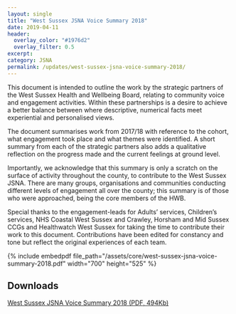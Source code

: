 ```yaml
---
layout: single
title: "West Sussex JSNA Voice Summary 2018"
date: 2019-04-11
header: 
  overlay_color: "#1976d2"
  overlay_filter: 0.5
excerpt: 
category: JSNA
permalink: /updates/west-sussex-jsna-voice-summary-2018/
---
```


This document is intended to outline the work by the strategic partners of the West Sussex Health and Wellbeing Board, relating to community voice and engagement activities. Within these partnerships is a desire to achieve a better balance between where descriptive, numerical facts meet experiential and personalised views.

The document summarises work from 2017/18 with reference to the cohort, what engagement took place and what themes were identified. A short summary from each of the strategic partners also adds a qualitative reflection on the progress made and the current feelings at ground level.

Importantly, we acknowledge that this summary is only a scratch on the surface of activity throughout the county, to contribute to the West Sussex JSNA. There are many groups, organisations and communities conducting different levels of engagement all over the county; this summary is of those who were approached, being the core members of the HWB.

Special thanks to the engagement-leads for Adults’ services, Children’s services, NHS Coastal West Sussex and Crawley, Horsham and Mid Sussex CCGs and Healthwatch West Sussex for taking the time to contribute their work to this document. Contributions have been edited for constancy and tone but reflect the original experiences of each team.

{% include embedpdf file_path="/assets/core/west-sussex-jsna-voice-summary-2018.pdf" width="700" height="525" %}

## Downloads

[West Sussex JSNA Voice Summary 2018 (PDF, 494Kb)](/assets/core/west-sussex-jsna-voice-summary-2018.pdf)
